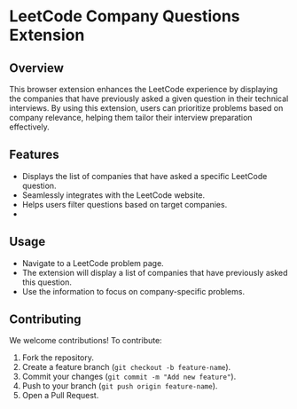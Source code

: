 # LeetCode Company Questions Extension

## Overview
This browser extension enhances the LeetCode experience by displaying the companies that have previously asked a given question in their technical interviews. By using this extension, users can prioritize problems based on company relevance, helping them tailor their interview preparation effectively.

## Features
- Displays the list of companies that have asked a specific LeetCode question.
- Seamlessly integrates with the LeetCode website.
- Helps users filter questions based on target companies.
- 

## Usage
- Navigate to a LeetCode problem page.
- The extension will display a list of companies that have previously asked this question.
- Use the information to focus on company-specific problems.

## Contributing
We welcome contributions! To contribute:
1. Fork the repository.
2. Create a feature branch (`git checkout -b feature-name`).
3. Commit your changes (`git commit -m "Add new feature"`).
4. Push to your branch (`git push origin feature-name`).
5. Open a Pull Request.


